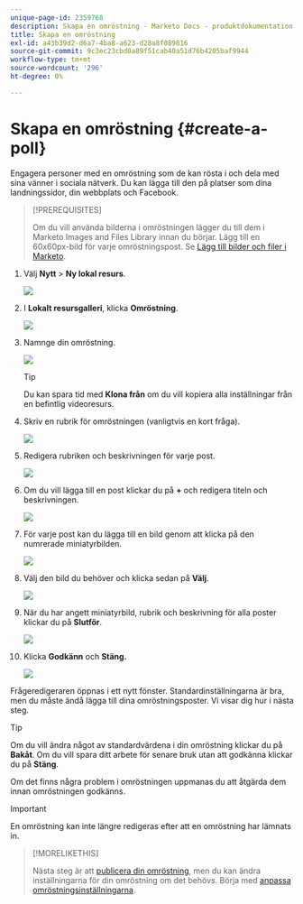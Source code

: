 ```yaml
---
unique-page-id: 2359768
description: Skapa en omröstning - Marketo Docs - produktdokumentation
title: Skapa en omröstning
exl-id: a43b39d2-d6a7-4ba8-a623-d28a8f089816
source-git-commit: 9c3ec23cbd0a89f51cab40a51d76b4205baf9944
workflow-type: tm+mt
source-wordcount: '296'
ht-degree: 0%

---
```


# Skapa en omröstning {#create-a-poll}

Engagera personer med en omröstning som de kan rösta i och dela med sina vänner i sociala nätverk. Du kan lägga till den på platser som dina landningssidor, din webbplats och Facebook.

>[!PREREQUISITES]
>
>Om du vill använda bilderna i omröstningen lägger du till dem i Marketo Images and Files Library innan du börjar. Lägg till en 60x60px-bild för varje omröstningspost. Se [Lägg till bilder och filer i Marketo](/help/marketo/product-docs/demand-generation/images-and-files/add-images-and-files-to-marketo.md).

1. Välj **Nytt** > **Ny lokal resurs**.

   ![](assets/image2014-9-18-18-3a18-3a41.png)

1. I **Lokalt resursgalleri**, klicka **Omröstning**.

   ![](assets/image2014-9-18-18-3a18-3a47.png)

1. Namnge din omröstning.

   ![](assets/image2014-9-18-18-3a18-3a55.png)

   >[!TIP]
   >
   >Du kan spara tid med **Klona från** om du vill kopiera alla inställningar från en befintlig videoresurs.

1. Skriv en rubrik för omröstningen (vanligtvis en kort fråga).

   ![](assets/image2014-9-18-18-3a19-3a14.png)

1. Redigera rubriken och beskrivningen för varje post.

   ![](assets/image2014-9-18-18-3a19-3a23.png)

1. Om du vill lägga till en post klickar du på **+** och redigera titeln och beskrivningen.

   ![](assets/image2014-9-18-18-3a19-3a30.png)

1. För varje post kan du lägga till en bild genom att klicka på den numrerade miniatyrbilden.

   ![](assets/image2014-9-18-18-3a19-3a37.png)

1. Välj den bild du behöver och klicka sedan på **Välj**.

   ![](assets/image2014-9-18-18-3a19-3a44.png)

1. När du har angett miniatyrbild, rubrik och beskrivning för alla poster klickar du på **Slutför**.

   ![](assets/image2014-9-18-18-3a19-3a50.png)

1. Klicka **Godkänn** och **Stäng.**

   ![](assets/image2014-9-18-18-3a19-3a57.png)

Frågeredigeraren öppnas i ett nytt fönster. Standardinställningarna är bra, men du måste ändå lägga till dina omröstningsposter. Vi visar dig hur i nästa steg.

>[!TIP]
>
>Om du vill ändra något av standardvärdena i din omröstning klickar du på **Bakåt**. Om du vill spara ditt arbete för senare bruk utan att godkänna klickar du på **Stäng**.

Om det finns några problem i omröstningen uppmanas du att åtgärda dem innan omröstningen godkänns.

>[!IMPORTANT]
>
>En omröstning kan inte längre redigeras efter att en omröstning har lämnats in.

>[!MORELIKETHIS]
>
>Nästa steg är att [publicera din omröstning](/help/marketo/product-docs/demand-generation/social/creating-a-poll/publish-a-poll.md), men du kan ändra inställningarna för din omröstning om det behövs. Börja med [anpassa omröstningsinställningarna](/help/marketo/product-docs/demand-generation/social/creating-a-poll/customize-poll-settings.md).
